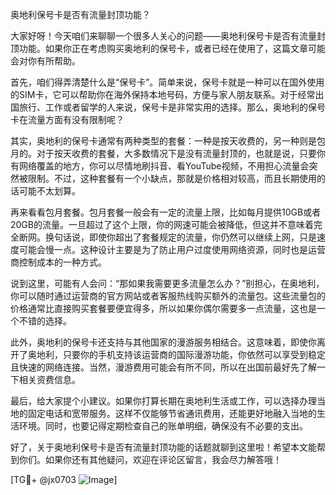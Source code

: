 奥地利保号卡是否有流量封顶功能？

大家好呀！今天咱们来聊聊一个很多人关心的问题——奥地利保号卡是否有流量封顶功能。如果你正在考虑购买奥地利的保号卡，或者已经在使用了，这篇文章可能会对你有所帮助。

首先，咱们得弄清楚什么是“保号卡”。简单来说，保号卡就是一种可以在国外使用的SIM卡，它可以帮助你在海外保持本地号码，方便与家人朋友联系。对于经常出国旅行、工作或者留学的人来说，保号卡是非常实用的选择。那么，奥地利的保号卡在流量方面有没有限制呢？

其实，奥地利的保号卡通常有两种类型的套餐：一种是按天收费的，另一种则是包月的。对于按天收费的套餐，大多数情况下是没有流量封顶的，也就是说，只要你有网络覆盖的地方，你可以尽情地刷抖音、看YouTube视频，不用担心流量会突然被限制。不过，这种套餐有一个小缺点，那就是价格相对较高，而且长期使用的话可能不太划算。

再来看看包月套餐。包月套餐一般会有一定的流量上限，比如每月提供10GB或者20GB的流量。一旦超过了这个上限，你的网速可能会被降低，但这并不意味着完全断网。换句话说，即使你超出了套餐规定的流量，你仍然可以继续上网，只是速度可能会慢一点。这种设计主要是为了防止用户过度使用网络资源，同时也是运营商控制成本的一种方式。

说到这里，可能有人会问：“那如果我需要更多流量怎么办？”别担心，在奥地利，你可以随时通过运营商的官方网站或者客服热线购买额外的流量包。这些流量包的价格通常比直接购买套餐要便宜得多，所以如果你偶尔需要多一点流量，这也是一个不错的选择。

此外，奥地利的保号卡还支持与其他国家的漫游服务相结合。这意味着，即使你离开了奥地利，只要你的手机支持该运营商的国际漫游功能，你依然可以享受到稳定且快速的网络连接。当然，漫游费用可能会有所不同，所以在出国前最好先了解一下相关资费信息。

最后，给大家提个小建议。如果你打算长期在奥地利生活或工作，可以选择办理当地的固定电话和宽带服务。这样不仅能够节省通讯费用，还能更好地融入当地的生活环境。同时，也要记得定期检查自己的账单明细，确保没有不必要的支出。

好了，关于奥地利保号卡是否有流量封顶功能的话题就聊到这里啦！希望本文能帮到你们。如果你还有其他疑问，欢迎在评论区留言，我会尽力解答哦！

[TG💪+ @jx0703 ![Image](https://github.com/user-attachments/assets/dbca1d08-cadb-493c-b0ec-ad6f7a83f270)]